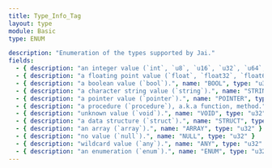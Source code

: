 ```yaml
---
title: Type_Info_Tag
layout: type
module: Basic
type: ENUM

description: "Enumeration of the types supported by Jai."
fields:
  - { description: "an integer value (`int`, `u8`, `u16`, `u32`, `u64`, `s8`, `s16`, `s32`, `s64`).", name: "INTEGER", type: "u32" }
  - { description: "a floating point value (`float`, `float32`, `float64`).", name: "FLOAT", type: "u32" }
  - { description: "a boolean value (`bool`).", name: "BOOL", type: "u32" }
  - { description: "a character string value (`string`).", name: "STRING", type: "u32" }
  - { description: "a pointer value (`pointer`).", name: "POINTER", type: "u32" }
  - { description: "a procedure (`procedure`), a.k.a function, method.", name: "PROCEDURE", type: "u32" }
  - { description: "unknown value (`void`).", name: "VOID", type: "u32" }
  - { description: "a data structure (`struct`).", name: "STRUCT", type: "u32" }
  - { description: "an array (`array`).", name: "ARRAY", type: "u32" }
  - { description: "no value (`null`).", name: "NULL", type: "u32" }
  - { description: "wildcard value (`any`).", name: "ANY", type: "u32" }
  - { description: "an enumeration (`enum`).", name: "ENUM", type: "u32" }
---
```

